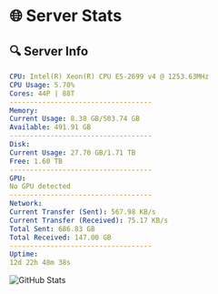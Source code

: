 # 🌐 Server Stats
## 🔍 Server Info
```yaml
CPU: Intel(R) Xeon(R) CPU E5-2699 v4 @ 1253.63MHz
CPU Usage: 5.70%
Cores: 44P | 88T
-----------------------------------
Memory:
Current Usage: 8.38 GB/503.74 GB
Available: 491.91 GB
-----------------------------------
Disk:
Current Usage: 27.70 GB/1.71 TB
Free: 1.60 TB
-----------------------------------
GPU:
No GPU detected
-----------------------------------
Network:
Current Transfer (Sent): 567.98 KB/s
Current Transfer (Received): 75.17 KB/s
Total Sent: 686.83 GB
Total Received: 147.00 GB
-----------------------------------
Uptime:
12d 22h 48m 38s
```
![GitHub Stats](https://img.shields.io/badge/Updated-2025-05-02_15:57:26-blue)